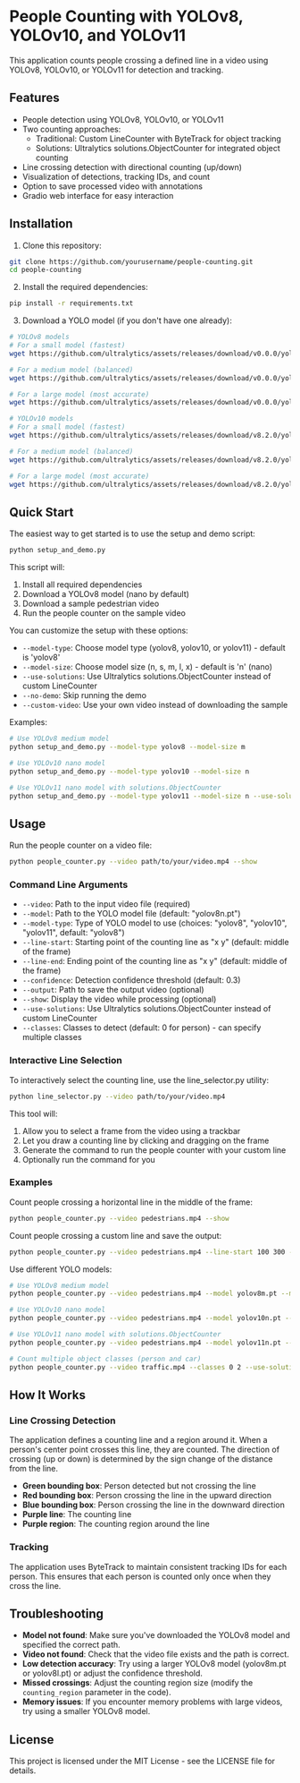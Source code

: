 # People Counting with YOLOv8, YOLOv10, and YOLOv11

This application counts people crossing a defined line in a video using YOLOv8, YOLOv10, or YOLOv11 for detection and tracking.

## Features

- People detection using YOLOv8, YOLOv10, or YOLOv11
- Two counting approaches:
  - Traditional: Custom LineCounter with ByteTrack for object tracking
  - Solutions: Ultralytics solutions.ObjectCounter for integrated object counting
- Line crossing detection with directional counting (up/down)
- Visualization of detections, tracking IDs, and count
- Option to save processed video with annotations
- Gradio web interface for easy interaction

## Installation

1. Clone this repository:
```bash
git clone https://github.com/yourusername/people-counting.git
cd people-counting
```

2. Install the required dependencies:
```bash
pip install -r requirements.txt
```

3. Download a YOLO model (if you don't have one already):
```bash
# YOLOv8 models
# For a small model (fastest)
wget https://github.com/ultralytics/assets/releases/download/v0.0.0/yolov8n.pt

# For a medium model (balanced)
wget https://github.com/ultralytics/assets/releases/download/v0.0.0/yolov8m.pt

# For a large model (most accurate)
wget https://github.com/ultralytics/assets/releases/download/v0.0.0/yolov8l.pt

# YOLOv10 models
# For a small model (fastest)
wget https://github.com/ultralytics/assets/releases/download/v8.2.0/yolov10n.pt

# For a medium model (balanced)
wget https://github.com/ultralytics/assets/releases/download/v8.2.0/yolov10m.pt

# For a large model (most accurate)
wget https://github.com/ultralytics/assets/releases/download/v8.2.0/yolov10l.pt
```

## Quick Start

The easiest way to get started is to use the setup and demo script:

```bash
python setup_and_demo.py
```

This script will:
1. Install all required dependencies
2. Download a YOLOv8 model (nano by default)
3. Download a sample pedestrian video
4. Run the people counter on the sample video

You can customize the setup with these options:
- `--model-type`: Choose model type (yolov8, yolov10, or yolov11) - default is 'yolov8'
- `--model-size`: Choose model size (n, s, m, l, x) - default is 'n' (nano)
- `--use-solutions`: Use Ultralytics solutions.ObjectCounter instead of custom LineCounter
- `--no-demo`: Skip running the demo
- `--custom-video`: Use your own video instead of downloading the sample

Examples:
```bash
# Use YOLOv8 medium model
python setup_and_demo.py --model-type yolov8 --model-size m

# Use YOLOv10 nano model
python setup_and_demo.py --model-type yolov10 --model-size n

# Use YOLOv11 nano model with solutions.ObjectCounter
python setup_and_demo.py --model-type yolov11 --model-size n --use-solutions
```

## Usage

Run the people counter on a video file:

```bash
python people_counter.py --video path/to/your/video.mp4 --show
```

### Command Line Arguments

- `--video`: Path to the input video file (required)
- `--model`: Path to the YOLO model file (default: "yolov8n.pt")
- `--model-type`: Type of YOLO model to use (choices: "yolov8", "yolov10", "yolov11", default: "yolov8")
- `--line-start`: Starting point of the counting line as "x y" (default: middle of the frame)
- `--line-end`: Ending point of the counting line as "x y" (default: middle of the frame)
- `--confidence`: Detection confidence threshold (default: 0.3)
- `--output`: Path to save the output video (optional)
- `--show`: Display the video while processing (optional)
- `--use-solutions`: Use Ultralytics solutions.ObjectCounter instead of custom LineCounter
- `--classes`: Classes to detect (default: 0 for person) - can specify multiple classes

### Interactive Line Selection

To interactively select the counting line, use the line_selector.py utility:

```bash
python line_selector.py --video path/to/your/video.mp4
```

This tool will:
1. Allow you to select a frame from the video using a trackbar
2. Let you draw a counting line by clicking and dragging on the frame
3. Generate the command to run the people counter with your custom line
4. Optionally run the command for you

### Examples

Count people crossing a horizontal line in the middle of the frame:
```bash
python people_counter.py --video pedestrians.mp4 --show
```

Count people crossing a custom line and save the output:
```bash
python people_counter.py --video pedestrians.mp4 --line-start 100 300 --line-end 500 300 --output result.mp4 --show
```

Use different YOLO models:
```bash
# Use YOLOv8 medium model
python people_counter.py --video pedestrians.mp4 --model yolov8m.pt --model-type yolov8 --show

# Use YOLOv10 nano model
python people_counter.py --video pedestrians.mp4 --model yolov10n.pt --model-type yolov10 --show

# Use YOLOv11 nano model with solutions.ObjectCounter
python people_counter.py --video pedestrians.mp4 --model yolov11n.pt --model-type yolov11 --use-solutions --show

# Count multiple object classes (person and car)
python people_counter.py --video traffic.mp4 --classes 0 2 --use-solutions --show
```

## How It Works

### Line Crossing Detection

The application defines a counting line and a region around it. When a person's center point crosses this line, they are counted. The direction of crossing (up or down) is determined by the sign change of the distance from the line.

- **Green bounding box**: Person detected but not crossing the line
- **Red bounding box**: Person crossing the line in the upward direction
- **Blue bounding box**: Person crossing the line in the downward direction
- **Purple line**: The counting line
- **Purple region**: The counting region around the line

### Tracking

The application uses ByteTrack to maintain consistent tracking IDs for each person. This ensures that each person is counted only once when they cross the line.

## Troubleshooting

- **Model not found**: Make sure you've downloaded the YOLOv8 model and specified the correct path.
- **Video not found**: Check that the video file exists and the path is correct.
- **Low detection accuracy**: Try using a larger YOLOv8 model (yolov8m.pt or yolov8l.pt) or adjust the confidence threshold.
- **Missed crossings**: Adjust the counting region size (modify the `counting_region` parameter in the code).
- **Memory issues**: If you encounter memory problems with large videos, try using a smaller YOLOv8 model.

## License

This project is licensed under the MIT License - see the LICENSE file for details.
